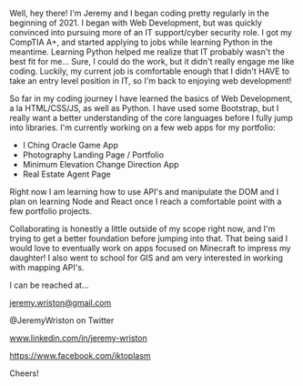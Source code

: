 Well, hey there! I'm Jeremy and I began coding pretty regularly in the beginning of 2021.
I began with Web Development, but was quickly convinced into pursuing more of an IT support/cyber security role.
I got my CompTIA A+, and started applying to jobs while learning Python in the meantime.
Learning Python helped me realize that IT probably wasn't the best fit for me...
Sure, I could do the work, but it didn't really engage me like coding.
Luckily, my current job is comfortable enough that I didn't HAVE to take an entry level position in IT, so I'm back to enjoying web development!

So far in my coding journey I have learned the basics of Web Development, a la HTML/CSS/JS, as well as Python.
I have used some Bootstrap, but I really want a better understanding of the core languages before I fully jump into libraries.
I'm currently working on a few web apps for my portfolio:
 
  - I Ching Oracle Game App
  - Photography Landing Page / Portfolio
  - Minimum Elevation Change Direction App
  - Real Estate Agent Page
  
Right now I am learning how to use API's and manipulate the DOM and I plan on learning Node and React once I reach a comfortable point with a few portfolio projects.

Collaborating is honestly a little outside of my scope right now, and I'm trying to get a better foundation before jumping into that.
That being said I would love to eventually work on apps focused on Minecraft to impress my daughter!
I also went to school for GIS and am very interested in working with mapping API's.

I can be reached at...
  
  jeremy.wriston@gmail.com
  
  @JeremyWriston on Twitter
  
  www.linkedin.com/in/jeremy-wriston
  
  https://www.facebook.com/iktoplasm

Cheers!
